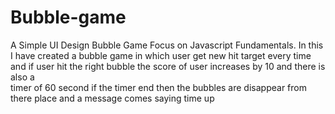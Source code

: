 # Bubble-game
A Simple UI Design Bubble Game Focus on Javascript Fundamentals.
In this I have created a bubble game in which user get new hit target every time
<br>and if user hit the right bubble the score of user increases by 10 and there is also a <br> timer of 60 second if the timer end then the bubbles are disappear from there place and a message comes saying time up
